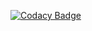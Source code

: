 [![Codacy Badge](https://app.codacy.com/project/badge/Grade/0cdf342bf90e4f9ca9a092fc23f498cb)](https://www.codacy.com/gh/carboncopies/BrainGenix-ERS/dashboard?utm_source=github.com&amp;utm_medium=referral&amp;utm_content=carboncopies/BrainGenix-ERS&amp;utm_campaign=Badge_Grade)

